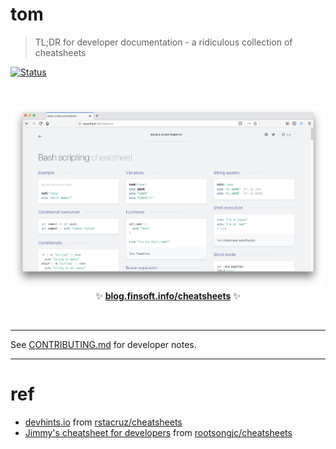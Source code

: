 <!-- # Devhints -->
# tom

> TL;DR for developer documentation - a ridiculous collection of cheatsheets

[![Status](https://travis-ci.org/rstacruz/cheatsheets.svg?branch=master)](https://travis-ci.org/rstacruz/cheatsheets "See test builds")

<br>

<p align='center'>
<a href='https://devhints.io/'><img src='_docs/images/screenshot.png' width=600></a>
<br>
<!-- ✨ <b><a href='https://devhints.io/'>devhints.io</a></b> ✨ -->
✨ <b><a href='https://blog.finsoft.info/cheatsheets/'>blog.finsoft.info/cheatsheets</a></b> ✨
</p>

<br>

---

See [CONTRIBUTING.md](CONTRIBUTING.md) for developer notes.

---

# ref

- [devhints.io](https://devhints.io) from [rstacruz/cheatsheets](https://github.com/rstacruz/cheatsheets)
- [Jimmy's cheatsheet for developers](https://jimmysong.io/cheatsheets) from [rootsongjc/cheatsheets](https://github.com/rootsongjc/cheatsheets)